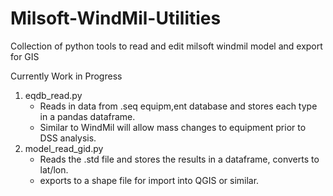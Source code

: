 # Milsoft-WindMil-Utilities
Collection of python tools to read and edit milsoft windmil model and export for GIS

Currently Work in Progress  
1. eqdb_read.py  
   - Reads in data from .seq equipm,ent database and stores each type in a pandas dataframe.  
   - Similar to WindMil will allow mass changes to equipment prior to DSS analysis.  
2. model_read_gid.py
   - Reads the .std file and stores the results in a dataframe, converts to lat/lon.  
   - exports to a shape file for import into QGIS or similar.  
